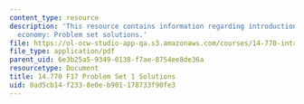 ```yaml
---
content_type: resource
description: 'This resource contains information regarding introduction to political
  economy: Problem set solutions.'
file: https://ol-ocw-studio-app-qa.s3.amazonaws.com/courses/14-770-introduction-to-political-economy-fall-2017/0ad5cb14f2338e0eb901178733f90fe3_MIT14_770F17_pset1sol.pdf
file_type: application/pdf
parent_uid: 6e3b25a5-9349-0138-f7ae-8754ee8de36a
resourcetype: Document
title: 14.770 F17 Problem Set 1 Solutions
uid: 0ad5cb14-f233-8e0e-b901-178733f90fe3
---
```

